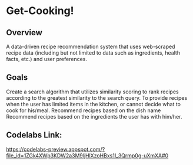 # Get-Cooking!

## Overview
A data-driven recipe recommendation system that uses web-scraped recipe data (including but not limited to data such as ingredients, health facts, etc.) and user preferences. 
## Goals
Create a search algorithm that utilizes similarity scoring to rank recipes according to the greatest similarity to the search query.
To provide recipes when the user has limited items in the kitchen, or cannot decide what to cook for his/meal.
 Recommend recipes based on the dish name
Recommend recipes based on the ingredients the user has with him/her.

## Codelabs Link:
https://codelabs-preview.appspot.com/?file_id=1ZGk4XWp3KDW2a3M9ljHlXzoHBxs1I_3Qrmp0g-uXmXA#0
